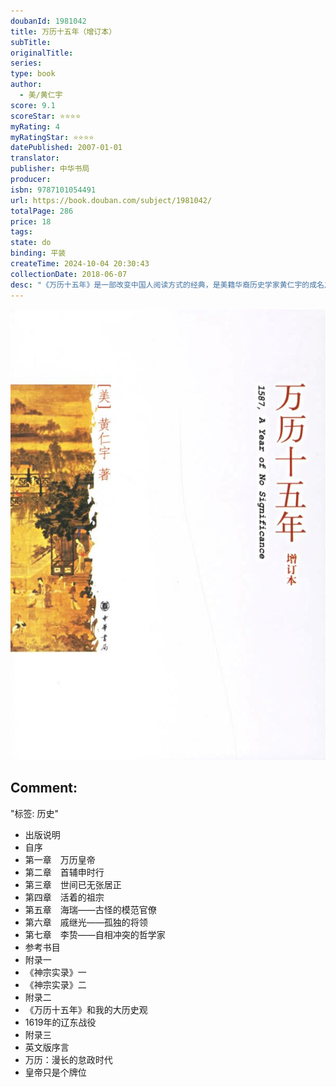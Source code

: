 ```yaml
---
doubanId: 1981042
title: 万历十五年（增订本）
subTitle: 
originalTitle: 
series: 
type: book
author: 
  - 美/黄仁宇
score: 9.1
scoreStar: ⭐⭐⭐⭐
myRating: 4
myRatingStar: ⭐⭐⭐⭐
datePublished: 2007-01-01
translator: 
publisher: 中华书局
producer: 
isbn: 9787101054491
url: https://book.douban.com/subject/1981042/
totalPage: 286
price: 18
tags: 
state: do
binding: 平装
createTime: 2024-10-04 20:30:43
collectionDate: 2018-06-07
desc: "《万历十五年》是一部改变中国人阅读方式的经典，是美籍华裔历史学家黄仁宇的成名之作，也是他的代表作之一。这部作品融会作者数十年人生经验与治学体会于一体，首次以“大历史观”分析明代社会之症结，观察现代中国之来路，发人深思。《万历十五年》英文本被美国多所大学采用为教科书，并两次获得美国书卷奖历史类好书的提名；中文本问世后，好评如潮，成为众多作家、学者、企业家、高校师生的案头书，并入选《新周刊》和《书城》“改革开放20年来对中国影响最大的20本书”。另有日文、法文、德文、韩文等版本。万历十五年，亦即公元1587年，在西欧历史上为西班牙舰队全部出动征英的前一年；而在中国，这平平淡淡的一年中，发生了若干为历史学家所易于忽视的事件。这些事件，表面看来虽似末端小节，但实质上却是以前发生大事的症结，也是将在以后掀起波澜的机缘。在历史学家黄仁宇的眼中，其间的关系因果...(展开全部)《万历十五年》是一部改变中国人阅读方式的经典，是美籍华裔历史学家黄仁宇的成名之作，也是他的代表作之一。这部作品融会作者数十年人生经验与治学体会于一体，首次以“大历史观”分析明代社会之症结，观察现代中国之来路，发人深思。《万历十五年》英文本被美国多所大学采用为教科书，并两次获得美国书卷奖历史类好书的提名；中文本问世后，好评如潮，成为众多作家、学者、企业家、高校师生的案头书，并入选《新周刊》和《书城》“改革开放20年来对中国影响最大的20本书”。另有日文、法文、德文、韩文等版本。万历十五年，亦即公元1587年，在西欧历史上为西班牙舰队全部出动征英的前一年；而在中国，这平平淡淡的一年中，发生了若干为历史学家所易于忽视的事件。这些事件，表面看来虽似末端小节，但实质上却是以前发生大事的症结，也是将在以后掀起波澜的机缘。在历史学家黄仁宇的眼中，其间的关系因果，恰为历史的重点，而我们的大历史之旅，也自此开始……黄仁宇（1918-2000），湖南长沙人，美籍历史学家。早年辗转于求学、从军之途，曾梦想成为中国的拿破仑，然而时代却不允许他有这样的机缘。其后赴美研习历史，于一番逼仄煎熬之中提出大历史观，主张要“从技术人上的角度看历史”，而不能简单地以道德评价笼罩一切。代表作有《十六世纪时代中国之财政与税收》、《万历十五年》、《中国大历史》等。他传奇性的一生以及大历史观的由来见于自传《黄河青山——黄仁宇回忆录》。"
---
```


![image](99.Attachments/Files/s3670063.jpg)

Comment: 
---
"标签: 历史"


  - 出版说明
  - 自序
  - 第一章　万历皇帝
  - 第二章　首辅申时行
  - 第三章　世间已无张居正
  - 第四章　活着的祖宗
  - 第五章　海瑞——古怪的模范官僚
  - 第六章　戚继光——孤独的将领
  - 第七章　李贽——自相冲突的哲学家
  - 参考书目
  - 附录一
  - 《神宗实录》一
  - 《神宗实录》二
  - 附录二
  - 《万历十五年》和我的大历史观
  - 1619年的辽东战役
  - 附录三
  - 英文版序言
  - 万历：漫长的怠政时代
  - 皇帝只是个牌位
